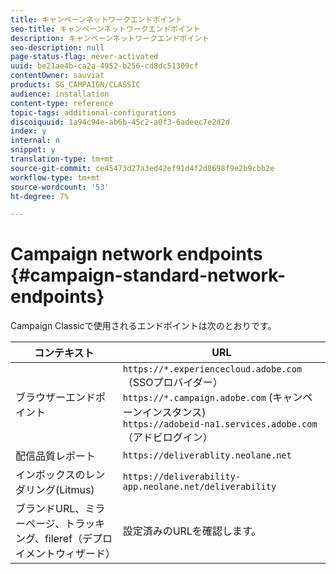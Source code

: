 ```yaml
---
title: キャンペーンネットワークエンドポイント
seo-title: キャンペーンネットワークエンドポイント
description: キャンペーンネットワークエンドポイント
seo-description: null
page-status-flag: never-activated
uuid: be21ae4b-ca2a-4952-b256-cd8dc51309cf
contentOwner: sauviat
products: SG_CAMPAIGN/CLASSIC
audience: installation
content-type: reference
topic-tags: additional-configurations
discoiquuid: 1a94c94e-ab6b-45c2-a0f3-6adeec7e2d2d
index: y
internal: n
snippet: y
translation-type: tm+mt
source-git-commit: ce45473d27a3ed42ef91d4f2d8698f9e2b9cbb2e
workflow-type: tm+mt
source-wordcount: '53'
ht-degree: 7%

---
```



# Campaign network endpoints {#campaign-standard-network-endpoints}

Campaign Classicで使用されるエンドポイントは次のとおりです。

| コンテキスト | URL |
|--- |--- |
| ブラウザーエンドポイント | `https://*.experiencecloud.adobe.com` （SSOプロバイダー）<br>`https://*.campaign.adobe.com` (キャンペーンインスタンス)<br>`https://adobeid-na1.services.adobe.com` （アドビログイン） |
| 配信品質レポート | `https://deliverablity.neolane.net` |
| インボックスのレンダリング(Litmus) | `https://deliverability-app.neolane.net/deliverability` |
| ブランドURL、ミラーページ、トラッキング、fileref（デプロイメントウィザード） | 設定済みのURLを確認します。 |
